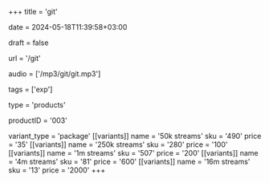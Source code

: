 +++
title = 'git'

date = 2024-05-18T11:39:58+03:00

draft = false

url = '/git'

audio = ['/mp3/git/git.mp3']

tags = ['exp']

type = 'products'

productID = '003'

variant_type = 'package'
[[variants]]
name = '50k streams'
sku = '490'
price = '35'
[[variants]]
name = '250k streams'
sku = '280'
price = '100'
[[variants]]
name = '1m streams'
sku = '507'
price = '200'
[[variants]]
name = '4m streams'
sku = '81'
price = '600'
[[variants]]
name = '16m streams'
sku = '13'
price = '2000'
+++
